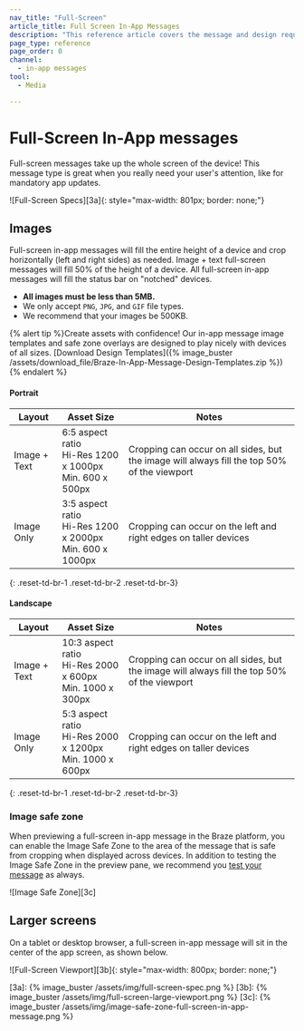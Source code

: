 ```yaml
---
nav_title: "Full-Screen"
article_title: Full Screen In-App Messages
description: "This reference article covers the message and design requirements of full-screen in-app messages."
page_type: reference
page_order: 0
channel:
  - in-app messages
tool:
  - Media

---
```


# Full-Screen In-App messages

Full-screen messages take up the whole screen of the device! This message type is great when you really need your user's attention, like for mandatory app updates.


![Full-Screen Specs][3a]{: style="max-width: 801px; border: none;"}

## Images

Full-screen in-app messages will fill the entire height of a device and crop horizontally (left and right sides) as needed. Image + text full-screen messages will fill 50% of the height of a device. All full-screen in-app messages will fill the status bar on "notched" devices.

- __All images must be less than 5MB.__
- We only accept `PNG`, `JPG`, and `GIF` file types.
- We recommend that your images be 500KB.

{% alert tip %}Create assets with confidence! Our in-app message image templates and safe zone overlays are designed to play nicely with devices of all sizes. [Download Design Templates]({% image_buster /assets/download_file/Braze-In-App-Message-Design-Templates.zip %}) {% endalert %}

#### Portrait

| Layout | Asset Size | Notes |
|--- | --- | --- |
| Image + Text | 6:5 aspect ratio<br>Hi-Res 1200 x 1000px<br> Min. 600 x 500px | Cropping can occur on all sides, but the image will always fill the top 50% of the viewport |
| Image Only | 3:5 aspect ratio<br>Hi-Res 1200 x 2000px<br> Min. 600 x 1000px | Cropping can occur on the left and right edges on taller devices |
{: .reset-td-br-1 .reset-td-br-2 .reset-td-br-3}

#### Landscape

| Layout | Asset Size | Notes |
|--- | --- | --- |
| Image + Text | 10:3 aspect ratio<br>Hi-Res 2000 x 600px<br> Min. 1000 x 300px | Cropping can occur on all sides, but the image will always fill the top 50% of the viewport |
| Image Only | 5:3 aspect ratio<br>Hi-Res 2000 x 1200px<br> Min. 1000 x 600px | Cropping can occur on the left and right edges on taller devices |
{: .reset-td-br-1 .reset-td-br-2 .reset-td-br-3}


### Image safe zone

When previewing a full-screen in-app message in the Braze platform, you can enable the Image Safe Zone to the area of the message that is safe from cropping when displayed across devices. In addition to testing the Image Safe Zone in the preview pane, we recommend you [test your message]({{site.baseurl}}/user_guide/message_building_by_channel/in-app_messages/testing/) as always.

![Image Safe Zone][3c]


## Larger screens

On a tablet or desktop browser, a full-screen in-app message will sit in the center of the app screen, as shown below.

![Full-Screen Viewport][3b]{: style="max-width: 800px; border: none;"}

[3a]: {% image_buster /assets/img/full-screen-spec.png %}
[3b]: {% image_buster /assets/img/full-screen-large-viewport.png %}
[3c]: {% image_buster /assets/img/image-safe-zone-full-screen-in-app-message.png %}
